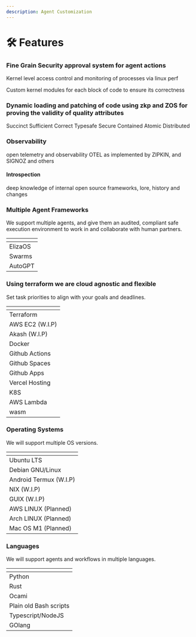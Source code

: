 ```yaml
---
description: Agent Customization
---
```


# 🛠️ Features

### Fine Grain Security approval system for agent actions

Kernel level access control and monitoring of processes via linux perf

Custom kernel modules for each block of code to ensure its correctness

### Dynamic loading and patching of code using zkp and ZOS for proving the validity of quality attributes

Succinct
Sufficient
Correct
Typesafe
Secure
Contained
Atomic
Distributed

### Observability

open telemetry and observability OTEL as implemented by ZIPKIN, and SIGNOZ and others

#### Introspection 

deep knowledge of internal open source frameworks, lore, history and changes


### Multiple Agent Frameworks

We support multiple agents, and give them an audited, compliant safe execution environment to work in and collaborate with human partners.



<table data-view="cards"><thead><tr><th></th></tr></thead><tbody><tr><td>ElizaOS</td></tr><tr><td>Swarms</td></tr><tr><td>AutoGPT</td></tr></tbody></table>

### Using terraform we are cloud agnostic and flexible

Set task priorities to align with your goals and deadlines.



<table data-view="cards"><thead><tr><th></th></tr></thead><tbody><tr><td>Terraform</td></tr><tr><td>AWS EC2 (W.I.P)</td></tr><tr><td>Akash (W.I.P)</td></tr><tr><td>Docker</td></tr><tr><td>Github Actions</td></tr><tr><td>Github Spaces</td></tr><tr><td>Github Apps</td></tr><tr><td>Vercel Hosting</td></tr><tr><td>K8S</td></tr><tr><td>AWS Lambda</td></tr><tr><td>wasm</td></tr></tbody></table>

### Operating Systems

We will support multiple OS versions.



<table data-view="cards"><thead><tr><th></th></tr></thead><tbody><tr><td>Ubuntu LTS</td></tr><tr><td>Debian GNU/Linux</td></tr><tr><td>Android Termux (W.I.P)</td></tr><tr><td>NIX (W.I.P)</td></tr><tr><td>GUIX (W.I.P)</td></tr><tr><td>AWS LINUX (Planned)</td></tr><tr><td>Arch LINUX (Planned)</td></tr><tr><td>Mac OS M1 (Planned)</td></tr></tbody></table>

### Languages

We will support agents and workflows in multiple languages.



<table data-view="cards"><thead><tr><th></th></tr></thead><tbody><tr><td>Python</td></tr><tr><td>Rust</td></tr><tr><td>Ocami</td></tr><tr><td>Plain old Bash scripts</td></tr><tr><td>Typescript/NodeJS</td></tr><tr><td>GOlang</td></tr></tbody></table>
